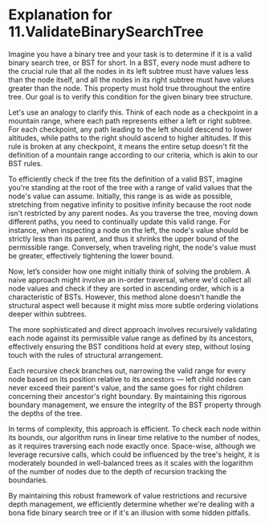# Explanation for 11.ValidateBinarySearchTree

Imagine you have a binary tree and your task is to determine if it is a valid binary search tree, or BST for short. In a BST, every node must adhere to the crucial rule that all the nodes in its left subtree must have values less than the node itself, and all the nodes in its right subtree must have values greater than the node. This property must hold true throughout the entire tree. Our goal is to verify this condition for the given binary tree structure.

Let's use an analogy to clarify this. Think of each node as a checkpoint in a mountain range, where each path represents either a left or right subtree. For each checkpoint, any path leading to the left should descend to lower altitudes, while paths to the right should ascend to higher altitudes. If this rule is broken at any checkpoint, it means the entire setup doesn't fit the definition of a mountain range according to our criteria, which is akin to our BST rules.

To efficiently check if the tree fits the definition of a valid BST, imagine you're standing at the root of the tree with a range of valid values that the node's value can assume. Initially, this range is as wide as possible, stretching from negative infinity to positive infinity because the root node isn't restricted by any parent nodes. As you traverse the tree, moving down different paths, you need to continually update this valid range. For instance, when inspecting a node on the left, the node's value should be strictly less than its parent, and thus it shrinks the upper bound of the permissible range. Conversely, when traveling right, the node's value must be greater, effectively tightening the lower bound.

Now, let’s consider how one might initially think of solving the problem. A naive approach might involve an in-order traversal, where we'd collect all node values and check if they are sorted in ascending order, which is a characteristic of BSTs. However, this method alone doesn't handle the structural aspect well because it might miss more subtle ordering violations deeper within subtrees.

The more sophisticated and direct approach involves recursively validating each node against its permissible value range as defined by its ancestors, effectively ensuring the BST conditions hold at every step, without losing touch with the rules of structural arrangement. 

Each recursive check branches out, narrowing the valid range for every node based on its position relative to its ancestors — left child nodes can never exceed their parent's value, and the same goes for right children concerning their ancestor's right boundary. By maintaining this rigorous boundary management, we ensure the integrity of the BST property through the depths of the tree.

In terms of complexity, this approach is efficient. To check each node within its bounds, our algorithm runs in linear time relative to the number of nodes, as it requires traversing each node exactly once. Space-wise, although we leverage recursive calls, which could be influenced by the tree's height, it is moderately bounded in well-balanced trees as it scales with the logarithm of the number of nodes due to the depth of recursion tracking the boundaries.

By maintaining this robust framework of value restrictions and recursive depth management, we efficiently determine whether we're dealing with a bona fide binary search tree or if it's an illusion with some hidden pitfalls.